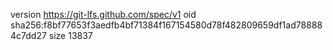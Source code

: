 version https://git-lfs.github.com/spec/v1
oid sha256:f8bf77653f3aedfb4bf71384f167154580d78f482809659df1ad788884c7dd27
size 13837
